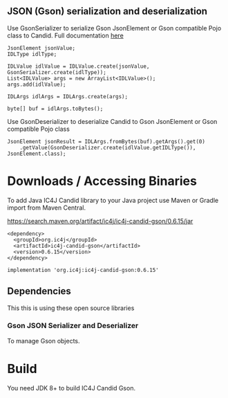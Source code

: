 ## JSON (Gson) serialization and deserialization

Use GsonSerializer to serialize Gson JsonElement or Gson compatible Pojo class to Candid. Full documentation <a href=" https://docs.ic4j.com/reference/api-reference/object-serializers-and-deserializers/json-gson-serializer-and-deserializer">
here</a>

```
JsonElement jsonValue;
IDLType idlType;

IDLValue idlValue = IDLValue.create(jsonValue, GsonSerializer.create(idlType));
List<IDLValue> args = new ArrayList<IDLValue>();
args.add(idlValue);

IDLArgs idlArgs = IDLArgs.create(args);

byte[] buf = idlArgs.toBytes();
```

Use GsonDeserializer to deserialize Candid to Gson JsonElement or Gson compatible Pojo class

```
JsonElement jsonResult = IDLArgs.fromBytes(buf).getArgs().get(0)
	.getValue(GsonDeserializer.create(idlValue.getIDLType()), JsonElement.class);
```

# Downloads / Accessing Binaries

To add Java IC4J Candid library to your Java project use Maven or Gradle import from Maven Central.

<a href="https://search.maven.org/artifact/ic4j/ic4j-candid-gson/0.6.15/jar">
https://search.maven.org/artifact/ic4j/ic4j-candid-gson/0.6.15/jar
</a>

```
<dependency>
  <groupId>org.ic4j</groupId>
  <artifactId>ic4j-candid-gson</artifactId>
  <version>0.6.15</version>
</dependency>
```

```
implementation 'org.ic4j:ic4j-candid-gson:0.6.15'
```

## Dependencies

This this is using these open source libraries


### Gson JSON Serializer and Deserializer
To manage Gson objects.

# Build

You need JDK 8+ to build IC4J Candid Gson.
